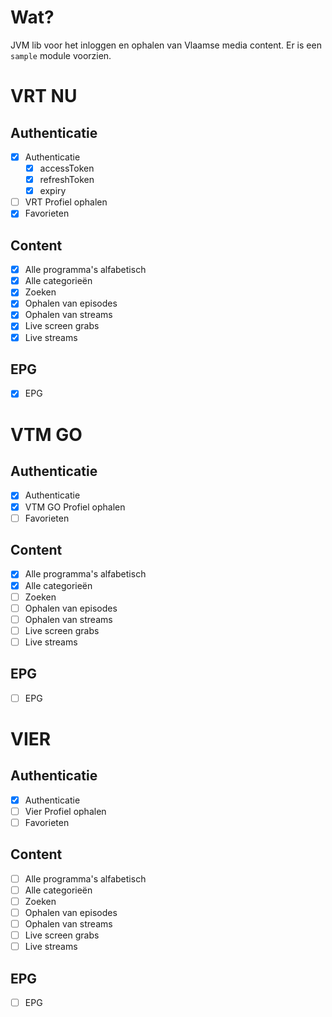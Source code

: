 # Wat?

JVM lib voor het inloggen en ophalen van Vlaamse media content.
Er is een `sample` module voorzien.

# VRT NU

## Authenticatie
- [x] Authenticatie
  - [x] accessToken
  - [x] refreshToken
  - [x] expiry
- [ ] VRT Profiel ophalen
- [x] Favorieten

## Content
- [x] Alle programma's alfabetisch
- [x] Alle categorieën
- [x] Zoeken
- [x] Ophalen van episodes
- [x] Ophalen van streams
- [x] Live screen grabs
- [x] Live streams

## EPG
- [x] EPG

# VTM GO

## Authenticatie
- [x] Authenticatie
- [x] VTM GO Profiel ophalen
- [ ] Favorieten

## Content
- [x] Alle programma's alfabetisch
- [x] Alle categorieën
- [ ] Zoeken
- [ ] Ophalen van episodes
- [ ] Ophalen van streams
- [ ] Live screen grabs
- [ ] Live streams

## EPG
- [ ] EPG

# VIER

## Authenticatie
- [x] Authenticatie
- [ ] Vier Profiel ophalen
- [ ] Favorieten

## Content
- [ ] Alle programma's alfabetisch
- [ ] Alle categorieën
- [ ] Zoeken
- [ ] Ophalen van episodes
- [ ] Ophalen van streams
- [ ] Live screen grabs
- [ ] Live streams

## EPG
- [ ] EPG

